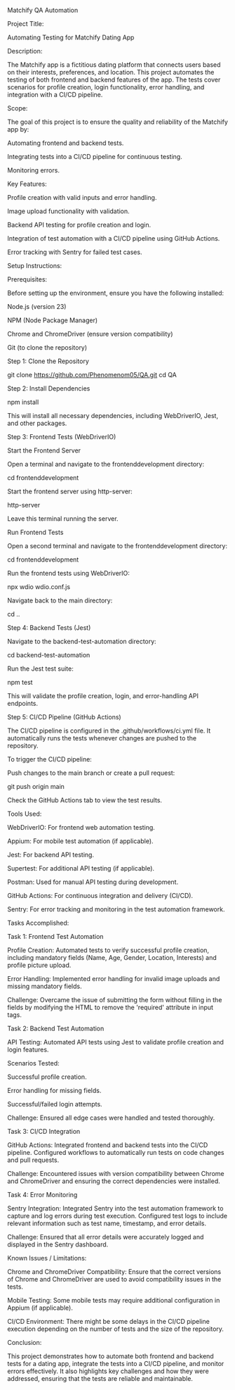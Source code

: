 Matchify QA Automation

Project Title:

Automating Testing for Matchify Dating App

Description:

The Matchify app is a fictitious dating platform that connects users based on their interests, preferences, and location. This project automates the testing of both frontend and backend features of the app. The tests cover scenarios for profile creation, login functionality, error handling, and integration with a CI/CD pipeline.

Scope:

The goal of this project is to ensure the quality and reliability of the Matchify app by:

Automating frontend and backend tests.

Integrating tests into a CI/CD pipeline for continuous testing.

Monitoring errors.

Key Features:

Profile creation with valid inputs and error handling.

Image upload functionality with validation.

Backend API testing for profile creation and login.

Integration of test automation with a CI/CD pipeline using GitHub Actions.

Error tracking with Sentry for failed test cases.

Setup Instructions:

Prerequisites:

Before setting up the environment, ensure you have the following installed:

Node.js (version 23)

NPM (Node Package Manager)

Chrome and ChromeDriver (ensure version compatibility)

Git (to clone the repository)

Step 1: Clone the Repository

git clone https://github.com/Phenomenom05/QA.git
cd QA

Step 2: Install Dependencies

npm install

This will install all necessary dependencies, including WebDriverIO, Jest, and other packages.

Step 3: Frontend Tests (WebDriverIO)

Start the Frontend Server

Open a terminal and navigate to the frontenddevelopment directory:

cd frontenddevelopment

Start the frontend server using http-server:

http-server

Leave this terminal running the server.

Run Frontend Tests

Open a second terminal and navigate to the frontenddevelopment directory:

cd frontenddevelopment

Run the frontend tests using WebDriverIO:

npx wdio wdio.conf.js

Navigate back to the main directory:

cd ..

Step 4: Backend Tests (Jest)

Navigate to the backend-test-automation directory:

cd backend-test-automation

Run the Jest test suite:

npm test

This will validate the profile creation, login, and error-handling API endpoints.

Step 5: CI/CD Pipeline (GitHub Actions)

The CI/CD pipeline is configured in the .github/workflows/ci.yml file. It automatically runs the tests whenever changes are pushed to the repository.

To trigger the CI/CD pipeline:

Push changes to the main branch or create a pull request:

git push origin main

Check the GitHub Actions tab to view the test results.

Tools Used:

WebDriverIO: For frontend web automation testing.

Appium: For mobile test automation (if applicable).

Jest: For backend API testing.

Supertest: For additional API testing (if applicable).

Postman: Used for manual API testing during development.

GitHub Actions: For continuous integration and delivery (CI/CD).

Sentry: For error tracking and monitoring in the test automation framework.

Tasks Accomplished:

Task 1: Frontend Test Automation

Profile Creation: Automated tests to verify successful profile creation, including mandatory fields (Name, Age, Gender, Location, Interests) and profile picture upload.

Error Handling: Implemented error handling for invalid image uploads and missing mandatory fields.

Challenge: Overcame the issue of submitting the form without filling in the fields by modifying the HTML to remove the 'required' attribute in input tags.

Task 2: Backend Test Automation

API Testing: Automated API tests using Jest to validate profile creation and login features.

Scenarios Tested:

Successful profile creation.

Error handling for missing fields.

Successful/failed login attempts.

Challenge: Ensured all edge cases were handled and tested thoroughly.

Task 3: CI/CD Integration

GitHub Actions: Integrated frontend and backend tests into the CI/CD pipeline. Configured workflows to automatically run tests on code changes and pull requests.

Challenge: Encountered issues with version compatibility between Chrome and ChromeDriver and ensuring the correct dependencies were installed.

Task 4: Error Monitoring

Sentry Integration: Integrated Sentry into the test automation framework to capture and log errors during test execution. Configured test logs to include relevant information such as test name, timestamp, and error details.

Challenge: Ensured that all error details were accurately logged and displayed in the Sentry dashboard.

Known Issues / Limitations:

Chrome and ChromeDriver Compatibility: Ensure that the correct versions of Chrome and ChromeDriver are used to avoid compatibility issues in the tests.

Mobile Testing: Some mobile tests may require additional configuration in Appium (if applicable).

CI/CD Environment: There might be some delays in the CI/CD pipeline execution depending on the number of tests and the size of the repository.

Conclusion:

This project demonstrates how to automate both frontend and backend tests for a dating app, integrate the tests into a CI/CD pipeline, and monitor errors effectively. It also highlights key challenges and how they were addressed, ensuring that the tests are reliable and maintainable.
